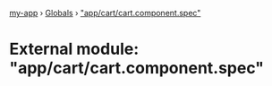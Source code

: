 [my-app](../README.md) › [Globals](../globals.md) › ["app/cart/cart.component.spec"](_app_cart_cart_component_spec_.md)

# External module: "app/cart/cart.component.spec"



